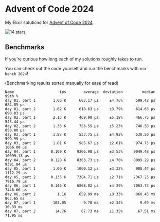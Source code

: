 # Advent of Code 2024

My Elixir solutions for [Advent of Code 2024](https://adventofcode.com/2024).

<!-- stars 2024 start --><img src="https://img.shields.io/static/v1?label=2024&message=14%20stars&style=for-the-badge&color=orange" alt="14 stars" /><!-- stars 2024 end -->

## Benchmarks

If you're curious how long each of my solutions roughly takes to run.

You can check out the code yourself and run the benchmarks with `mix bench 2024`!

(Benchmarking results sorted manually for ease of read)

```
Name                     ips        average  deviation         median         99th %
day 01, part 1        1.66 K      603.17 μs     ±4.76%      599.42 μs      684.85 μs
day 01, part 2        1.62 K      618.63 μs     ±3.79%      614.63 μs      690.83 μs
day 02, part 1        2.13 K      469.90 μs     ±5.18%      466.75 μs      543.44 μs
day 02, part 2        1.33 K      753.55 μs     ±5.23%      748.58 μs      850.00 μs
day 03, part 1        1.87 K      533.75 μs     ±4.92%      530.50 μs      599.95 μs
day 03, part 2        1.01 K      985.67 μs     ±2.61%      974.75 μs     1066.80 μs
day 04, part 1       0.109 K     9206.98 μs     ±3.53%     9049.48 μs    10099.13 μs
day 04, part 2       0.120 K     8363.73 μs     ±4.76%     8099.29 μs     9391.84 μs
day 05, part 1        1.00 K     1000.12 μs     ±3.32%      988.44 μs     1112.29 μs
day 05, part 2       0.135 K     7384.71 μs     ±2.71%     7367.25 μs     7916.79 μs
day 06, part 1       0.146 K     6868.82 μs     ±4.39%     7063.73 μs     7446.66 μs
day 06, part 2          1.16      859.99 ms     ±0.33%      860.43 ms      863.65 ms
day 07, part 1        103.05        9.70 ms     ±2.34%        9.69 ms       10.33 ms
day 07, part 2         14.76       67.73 ms     ±1.35%       67.51 ms       71.95 ms
```
